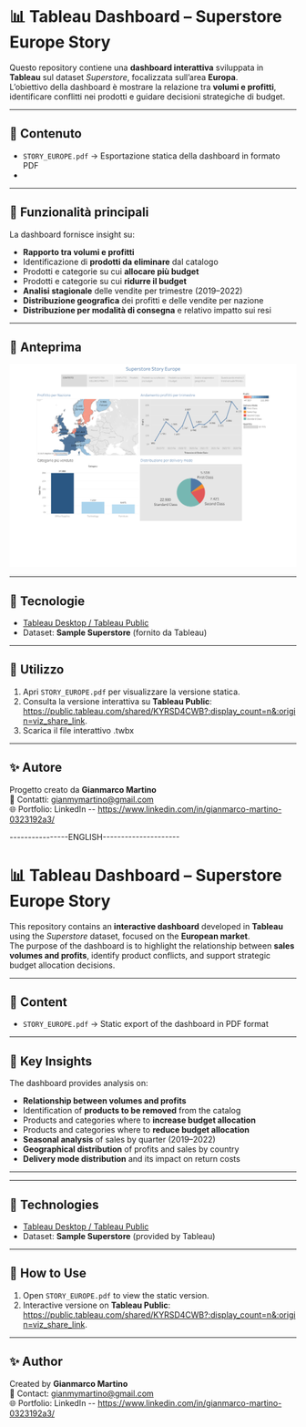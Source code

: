 # 📊 Tableau Dashboard – Superstore Europe Story

Questo repository contiene una **dashboard interattiva** sviluppata in **Tableau** sul dataset *Superstore*, focalizzata sull’area **Europa**.  
L’obiettivo della dashboard è mostrare la relazione tra **volumi e profitti**, identificare conflitti nei prodotti e guidare decisioni strategiche di budget.

---

## 📂 Contenuto
- `STORY_EUROPE.pdf` → Esportazione statica della dashboard in formato PDF
- 

---

## 🚀 Funzionalità principali
La dashboard fornisce insight su:
- **Rapporto tra volumi e profitti**  
- Identificazione di **prodotti da eliminare** dal catalogo  
- Prodotti e categorie su cui **allocare più budget**  
- Prodotti e categorie su cui **ridurre il budget**  
- **Analisi stagionale** delle vendite per trimestre (2019–2022)  
- **Distribuzione geografica** dei profitti e delle vendite per nazione  
- **Distribuzione per modalità di consegna** e relativo impatto sui resi  

---

## 📸 Anteprima
![Dashboard Preview](images/STORY_EUROPE.png)

---

## 🔧 Tecnologie
- [Tableau Desktop / Tableau Public](https://www.tableau.com/)  
- Dataset: **Sample Superstore** (fornito da Tableau)

---

## 📖 Utilizzo
1. Apri `STORY_EUROPE.pdf` per visualizzare la versione statica.  
2. Consulta la versione interattiva su **Tableau Public**: https://public.tableau.com/shared/KYRSD4CWB?:display_count=n&:origin=viz_share_link.
3. Scarica il file interattivo .twbx

---

## ✨ Autore
Progetto creato da **Gianmarco Martino**  
📧 Contatti: gianmymartino@gmail.com  
🌐 Portfolio: LinkedIn -- https://www.linkedin.com/in/gianmarco-martino-0323192a3/


----------------ENGLISH---------------------


# 📊 Tableau Dashboard – Superstore Europe Story

This repository contains an **interactive dashboard** developed in **Tableau** using the *Superstore* dataset, focused on the **European market**.  
The purpose of the dashboard is to highlight the relationship between **sales volumes and profits**, identify product conflicts, and support strategic budget allocation decisions.

---

## 📂 Content
- `STORY_EUROPE.pdf` → Static export of the dashboard in PDF format

---

## 🚀 Key Insights
The dashboard provides analysis on:
- **Relationship between volumes and profits**  
- Identification of **products to be removed** from the catalog  
- Products and categories where to **increase budget allocation**  
- Products and categories where to **reduce budget allocation**  
- **Seasonal analysis** of sales by quarter (2019–2022)  
- **Geographical distribution** of profits and sales by country  
- **Delivery mode distribution** and its impact on return costs  

---



---

## 🔧 Technologies
- [Tableau Desktop / Tableau Public](https://www.tableau.com/)  
- Dataset: **Sample Superstore** (provided by Tableau)

---

## 📖 How to Use
1. Open `STORY_EUROPE.pdf` to view the static version.
2. Interactive versione on **Tableau Public**: https://public.tableau.com/shared/KYRSD4CWB?:display_count=n&:origin=viz_share_link.


---

## ✨ Author
Created by **Gianmarco Martino**  
📧 Contact: gianmymartino@gmail.com  
🌐 Portfolio: LinkedIn -- https://www.linkedin.com/in/gianmarco-martino-0323192a3/


